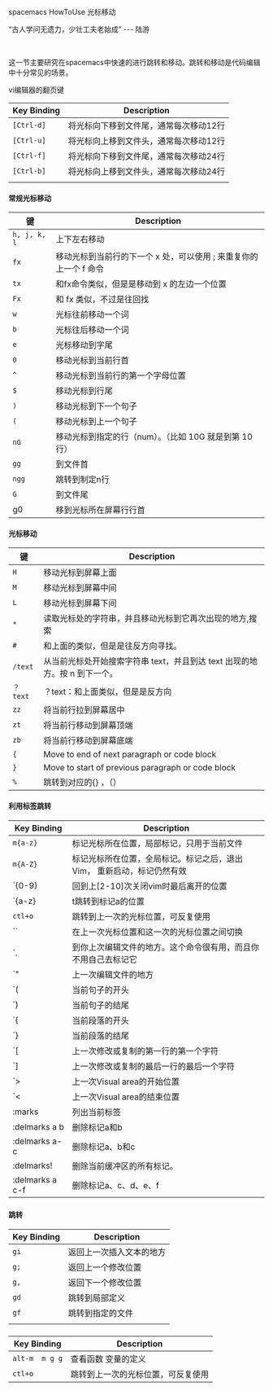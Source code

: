 spacemacs HowToUse 光标移动

“古人学问无遗力，少壮工夫老始成”   ---  陆游

​										

这一节主要研究在spacemacs中快速的进行跳转和移动。跳转和移动是代码编辑中十分常见的场景。





vi编辑器的翻页键

| Key Binding | Description                            |
| ----------- | -------------------------------------- |
| `[Ctrl-d]`  | 将光标向下移到文件尾，通常每次移动12行 |
| `[Ctrl-u]`  | 将光标向上移到文件头，通常每次移动12行 |
| `[Ctrl-f]`  | 将光标向下移到文件尾，通常每次移动24行 |
| `[Ctrl-b]`  | 将光标向上移到文件头，通常每次移动24行 |
|             |                                        |







#### 常规光标移动

| **键**       | Description                                                  |
| ------------ | ------------------------------------------------------------ |
| `h, j, k, l` | 上下左右移动                                                 |
| `fx`         | 移动光标到当前行的下一个 x 处，可以使用 ; 来重复你的上一个 f 命令 |
| `tx`         | 和fx命令类似，但是是移动到 x 的左边一个位置                  |
| `Fx`         | 和 fx 类似，不过是往回找                                     |
| `w`          | 光标往前移动一个词                                           |
| `b`          | 光标往后移动一个词                                           |
| `e`          | 光标移动到字尾                                               |
| `0`          | 移动光标到当前行首                                           |
| `^`          | 移动光标到当前行的第一个字母位置                             |
| `$`          | 移动光标到行尾                                               |
| `)`          | 移动光标到下一个句子                                         |
| `(`          | 移动光标到上一个句子                                         |
| `nG`         | 移动光标到指定的行（num）。（比如 10G 就是到第 10 行）       |
| `gg`         | 到文件首                                                     |
| `ngg`        | 跳转到制定n行                                                |
| `G`          | 到文件尾                                                     |
| g0           | 移到光标所在屏幕行行首                                       |





#### 光标移动

| **键**   | Description                                                  |
| -------- | ------------------------------------------------------------ |
| `H`      | 移动光标到屏幕上面                                           |
| `M`      | 移动光标到屏幕中间                                           |
| `L`      | 移动光标到屏幕下间                                           |
| `*`      | 读取光标处的字符串，并且移动光标到它再次出现的地方,搜索      |
| `#`      | 和上面的类似，但是是往反方向寻找。                           |
| `/text`  | 从当前光标处开始搜索字符串 text，并且到达 text 出现的地方。按 n 到下一个。 |
| `？text` | ？text：和上面类似，但是是反方向                             |
| `zz`     | 将当前行拉到屏幕居中                                         |
| `zt`     | 将当前行移动到屏幕顶端                                       |
| `zb`     | 将当前行移动到屏幕底端                                       |
| `{`      | Move to end of next paragraph or code block                  |
| `}`      | Move to start of previous paragraph or code block            |
| `%`      | 跳转到对应的{}   ，（）                                      |



#### 利用标签跳转



| Key Binding     | Description                                                  |
| --------------- | ------------------------------------------------------------ |
| `m{a-z}`        | 标记光标所在位置，局部标记，只用于当前文件                   |
| `m{A-Z}`        | 标记光标所在位置，全局标记。标记之后，退出Vim， 重新启动，标记仍然有效 |
| `{0-9}          | 回到上[2-10]次关闭vim时最后离开的位置                        |
| `{a-z}          | t跳转到标记a的位置                                           |
| `ctl+o`         | 跳转到上一次的光标位置，可反复使用                           |
| ``              | 在上一次光标位置和这一次的光标位置之间切换                   |
| `.              | 到你上次编辑文件的地方。这个命令很有用，而且你不用自己去标记它 |
| `"              | 上一次编辑文件的地方                                         |
| `(              | 当前句子的开头                                               |
| `)              | 当前句子的结尾                                               |
| `{              | 当前段落的开头                                               |
| `}              | 当前段落的结尾                                               |
| `[              | 上一次修改或复制的第一行的第一个字符                         |
| `]              | 上一次修改或复制的最后一行的最后一个字符                     |
| `>              | 上一次Visual area的开始位置                                  |
| `<              | 上一次Visual area的结束位置                                  |
| :marks          | 列出当前标签                                                 |
| :delmarks a b   | 删除标记a和b                                                 |
| :delmarks a-c   | 删除标记a、b和c                                              |
| :delmarks!      | 删除当前缓冲区的所有标记。                                   |
| :delmarks a c-f | 删除标记a、c、d、e、f                                        |

#####  

#### 跳转



| Key Binding | Description              |
| ----------- | ------------------------ |
| `gi`        | 返回上一次插入文本的地方 |
| `g;`        | 返回上一个修改位置       |
| `g,`        | 返回下一个修改位置       |
| `gd`        | 跳转到局部定义           |
| `gf`        | 跳转到指定的文件         |
|             |                          |

#####  

| Key Binding    | Description                        |
| -------------- | ---------------------------------- |
| `alt-m  m g g` | 查看函数 变量的定义                |
| `ctl+o`        | 跳转到上一次的光标位置，可反复使用 |

#####  